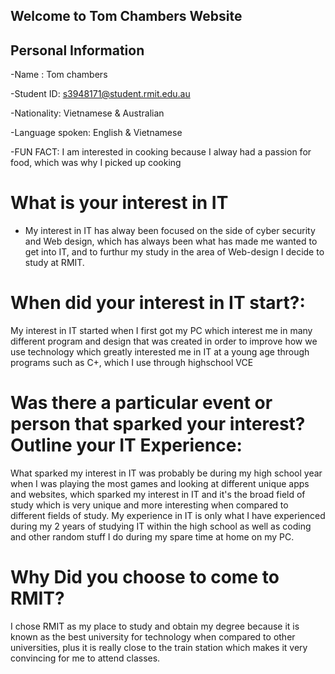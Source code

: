 ## Welcome to Tom Chambers Website                           

## Personal Information 
-Name : Tom chambers

-Student ID: s3948171@student.rmit.edu.au

-Nationality: Vietnamese & Australian

-Language spoken: English & Vietnamese

-FUN FACT: I am interested in cooking because I alway had a passion for food, which was why I picked up cooking

# What is your interest in IT
* My interest in IT has alway been focused on the side of cyber security and Web design, which has always been what has made me wanted to get into IT, and to furthur my study in the area of Web-design I decide to study at RMIT.

# When did your interest in IT start?:
My interest in IT started when I first got my PC which interest me in many different
program and design that was created in order to improve how we use technology which greatly 
interested me in IT at a young age through programs such as C+, which I use through highschool VCE



# Was there a particular event or person that sparked your interest? Outline your IT Experience:
What sparked my interest in IT was probably be during my high school year when I was playing the
most games and looking at different unique apps and websites, which sparked my interest in IT and it's
the broad field of study which is very unique and more interesting when compared to different fields of
study. My experience in IT is only what I have experienced during my 2 years of studying IT within the
high school as well as coding and other random stuff I do during my spare time at home on my PC.

# Why Did you choose to come to RMIT?
I chose RMIT as my place to study and obtain my degree because it is known as the best university for technology when compared to other universities, plus it is really close to the train station which makes it very convincing for me to attend classes.







